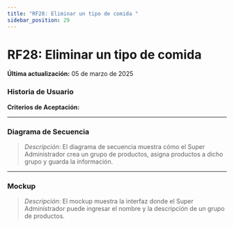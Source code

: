 ```yaml
---
title: "RF28: Eliminar un tipo de comida "  
sidebar_position: 29
---
```


# RF28: Eliminar un tipo de comida 

**Última actualización:** 05 de marzo de 2025

### Historia de Usuario



  **Criterios de Aceptación:**
  
  
---

### Diagrama de Secuencia

> *Descripción*: El diagrama de secuencia muestra cómo el Super Administrador crea un grupo de productos, asigna productos a dicho grupo y guarda la información.

---

### Mockup

> *Descripción*: El mockup muestra la interfaz donde el Super Administrador puede ingresar el nombre y la descripción de un grupo de productos.
